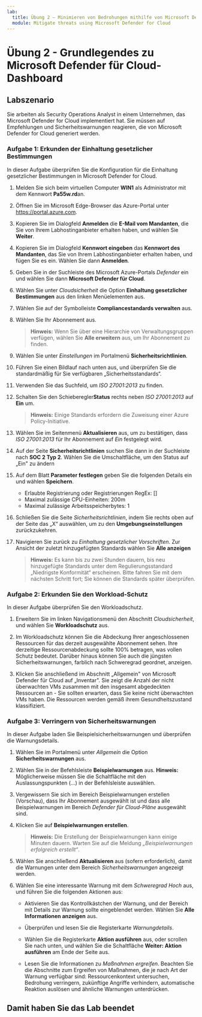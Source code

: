 ```yaml
---
lab:
  title: Übung 2 – Minimieren von Bedrohungen mithilfe von Microsoft Defender for Cloud
  module: Mitigate threats using Microsoft Defender for Cloud
---
```


# Übung 2 - Grundlegendes zu Microsoft Defender für Cloud-Dashboard

## Labszenario

Sie arbeiten als Security Operations Analyst in einem Unternehmen, das Microsoft Defender for Cloud implementiert hat. Sie müssen auf Empfehlungen und Sicherheitswarnungen reagieren, die von Microsoft Defender for Cloud generiert werden.

### Aufgabe 1: Erkunden der Einhaltung gesetzlicher Bestimmungen

In dieser Aufgabe überprüfen Sie die Konfiguration für die Einhaltung gesetzlicher Bestimmungen in Microsoft Defender for Cloud.

1. Melden Sie sich beim virtuellen Computer **WIN1** als Administrator mit dem Kennwort **Pa55w.rd**an.  

1. Öffnen Sie im Microsoft Edge-Browser das Azure-Portal unter <https://portal.azure.com>.

1. Kopieren Sie im Dialogfeld **Anmelden** die **E-Mail vom Mandanten**, die Sie von Ihrem Labhostinganbieter erhalten haben, und wählen Sie **Weiter**.

1. Kopieren Sie im Dialogfeld **Kennwort eingeben** das **Kennwort des Mandanten**, das Sie von Ihrem Labhostinganbieter erhalten haben, und fügen Sie es ein. Wählen Sie dann **Anmelden**.

1. Geben Sie in der Suchleiste des Microsoft Azure-Portals *Defender* ein und wählen Sie dann **Microsoft Defender für Cloud**.

1. Wählen Sie unter *Cloudsicherheit* die Option **Einhaltung gesetzlicher Bestimmungen** aus den linken Menüelementen aus.

1. Wählen Sie auf der Symbolleiste **Compliancestandards verwalten** aus.

1. Wählen Sie Ihr Abonnement aus.

    >**Hinweis:** Wenn Sie über eine Hierarchie von Verwaltungsgruppen verfügen, wählen Sie **Alle erweitern** aus, um Ihr Abonnement zu finden.

1. Wählen Sie unter *Einstellungen* im Portalmenü **Sicherheitsrichtlinien**.

1. Führen Sie einen Bildlauf nach unten aus, und überprüfen Sie die standardmäßig für Sie verfügbaren „Sicherheitsstandards“.

1. Verwenden Sie das Suchfeld, um *ISO 27001:2013* zu finden.

1. Schalten Sie den Schieberegler**Status** rechts neben *ISO 27001:2013* auf **Ein** um.

    >**Hinweis:** Einige Standards erfordern die Zuweisung einer Azure Policy-Initiative.

1. Wählen Sie im Seitenmenü **Aktualisieren** aus, um zu bestätigen, dass *ISO 27001:2013* für Ihr Abonnement auf *Ein* festgelegt wird.

1. Auf der Seite **Sicherheitsrichtlinien** suchen Sie dann in der Suchleiste nach **SOC 2 Typ 2**. Wählen Sie die Umschaltfläche, um den Status auf „Ein" zu ändern

1. Auf dem Blatt **Parameter festlegen** geben Sie die folgenden Details ein und wählen **Speichern**.

     - Erlaubte Registrierung oder Registrierungen RegEx: []
     - Maximal zulässige CPU-Einheiten: 200m
     - Maximal zulässige Arbeitsspeicherbytes: 1

1. Schließen Sie die Seite *Sicherheitsrichtlinien*, indem Sie rechts oben auf der Seite das „X“ auswählen, um zu den **Umgebungseinstellungen** zurückzukehren.

1. Navigieren Sie zurück zu *Einhaltung gesetzlicher Vorschriften*. Zur Ansicht der zuletzt hinzugefügten Standards wählen Sie **Alle anzeigen**

     >**Hinweis:** Es kann bis zu zwei Stunden dauern, bis neu hinzugefügte Standards unter dem Regulierungsstandard „Niedrigste Konformität“ erscheinen. Bitte fahren Sie mit dem nächsten Schritt fort; Sie können die Standards später überprüfen.


### Aufgabe 2: Erkunden Sie den Workload-Schutz

In dieser Aufgabe überprüfen Sie den Workloadschutz.  

1. Erweitern Sie im linken Navigationsmenü den Abschnitt *Cloudsicherheit*, und wählen Sie **Workloadschutz** aus.

1. Im Workloadschutz können Sie die Abdeckung Ihrer angeschlossenen Ressourcen für das derzeit ausgewählte Abonnement sehen. Ihre derzeitige Ressourcenabdeckung sollte 100% betragen, was vollen Schutz bedeutet. Darüber hinaus können Sie auch die jüngsten Sicherheitswarnungen, farblich nach Schweregrad geordnet, anzeigen.

1. Klicken Sie anschließend im Abschnitt „Allgemein" von Microsoft Defender für Cloud auf „Inventar". Sie zeigt die Anzahl der nicht überwachten VMs zusammen mit den insgesamt abgedeckten Ressourcen an - Sie sollten erwarten, dass Sie keine nicht überwachten VMs haben. Die Ressourcen werden gemäß ihrem Gesundheitszustand klassifiziert.

<!--- In this task, you'll review cloud security posture management.  The Secure Score information can take 24 hours to recalculate. It's recommended to do this task again in 24 hours.

1. Under *Cloud Security*, select **Security posture** from the left menu items.

1. The *Secure score* defaults to the *Azure environment*.

1. Under the *Environment* tab, select **View recommendations >** link.

1. Select **Add filter** and then select **Resource type**.

1. Select the **Machines - Azure Arc** checkbox and then select the **Apply** button.

    >**Note:** If you don't see **Machines - Azure Arc** listed, make sure you have completed Learning Path 3 - Lab 1 - Exercise 1 Task 4..

1. Select any recommendation where the status isn't *"Completed"*.

1. Review the recommendation and in the **Take action** tab scroll down to **Delegate** and select **Assign owner & set due date**.

1. In the **Create assignment** window, leave *Type* set to *Defender for Cloud* and expand the **Assignment details**.

1. In the `Set owner` *Email address* box, type in your admin email. **Hint:** You can copy it from the instructions in the *Resources* tab.

1. Explore the *Set remediation timeframe* and *Set email notifications* options and select **Create**.

    >**Note:** If you see the error *Failed to create requested assignments*, try again later.

1. Close the recommendation page by selecting the 'X' on the upper right of the window. --->

### Aufgabe 3: Verringern von Sicherheitswarnungen

In dieser Aufgabe laden Sie Beispielsicherheitswarnungen und überprüfen die Warnungsdetails.

1. Wählen Sie im Portalmenü unter *Allgemein* die Option **Sicherheitswarnungen** aus.

1. Wählen Sie in der Befehlsleiste **Beispielwarnungen** aus. **Hinweis:** Möglicherweise müssen Sie die Schaltfläche mit den Auslassungspunkten (...) in der Befehlsleiste auswählen.

1. Vergewissern Sie sich im Bereich Beispielwarnungen erstellen (Vorschau), dass Ihr Abonnement ausgewählt ist und dass alle Beispielwarnungen im Bereich *Defender für Cloud-Pläne* ausgewählt sind.

1. Klicken Sie auf **Beispielwarnungen erstellen**.  

    >**Hinweis:** Die Erstellung der Beispielwarnungen kann einige Minuten dauern. Warten Sie auf die Meldung *„Beispielwarnungen erfolgreich erstellt“*.

1. Wählen Sie anschließend **Aktualisieren** aus (sofern erforderlich), damit die Warnungen unter dem Bereich *Sicherheitswarnungen* angezeigt werden.

1. Wählen Sie eine interessante Warnung mit dem *Schweregrad* *Hoch* aus, und führen Sie die folgenden Aktionen aus:

    - Aktivieren Sie das Kontrollkästchen der Warnung, und der Bereich mit Details zur Warnung sollte eingeblendet werden. Wählen Sie **Alle Informationen anzeigen** aus.

    - Überprüfen und lesen Sie die Registerkarte *Warnungdetails*.

    - Wählen Sie die Registerkarte **Aktion ausführen** aus, oder scrollen Sie nach unten, und wählen Sie die Schaltfläche **Weiter: Aktion ausführen** am Ende der Seite aus.

    - Lesen Sie die Informationen zu *Maßnahmen ergreifen*. Beachten Sie die Abschnitte zum Ergreifen von Maßnahmen, die je nach Art der Warnung verfügbar sind: Ressourcenkontext untersuchen, Bedrohung verringern, zukünftige Angriffe verhindern, automatische Reaktion auslösen und ähnliche Warnungen unterdrücken.

## Damit haben Sie das Lab beendet
